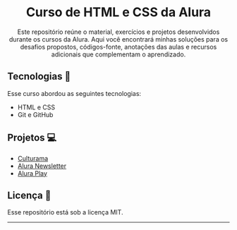 #
<h1 align="center"> Curso de HTML e CSS da Alura </h1>

<p align="center">
 Este repositório reúne o material, exercícios e projetos desenvolvidos durante os cursos da Alura. Aqui você encontrará minhas soluções para os desafios propostos, códigos-fonte, anotações das aulas e recursos adicionais que complementam o aprendizado.<br/>
</p>

## Tecnologias 🤖
Esse curso abordou as seguintes tecnologias:
- HTML e CSS
- Git e GitHub

## Projetos 💻
- <a href="https://willalmeid.github.io/html-css-alura/culturama/">Culturama</a>
- <a href="https://willalmeid.github.io/html-css-alura/alura-newsletter/">Alura Newsletter</a>
- <a href="https://willalmeid.github.io/html-css-alura/aluraplay/">Alura Play</a>

## Licença 📃
Esse repositório está sob a licença MIT.

---
